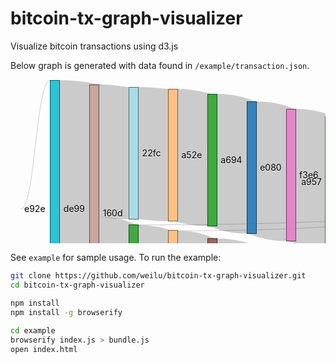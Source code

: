 bitcoin-tx-graph-visualizer
===========================

Visualize bitcoin transactions using d3.js

Below graph is generated with data found in `/example/transaction.json`.

<svg width="960" height="500"><g transform="translate(1,1)"><g><path class="link" d="M77.86666666666667,206.367911975435C101.80000000000001,206.367911975435 101.80000000000001,213.367911975435 125.73333333333333,213.367911975435" style="stroke-width: 412.73582395087px; fill: none; stroke: rgb(0, 0, 0); stroke-opacity: 0.2;"><title>de997c34398f08f95c9f1063fa8b34680f4bd0a90962e979aa810117537b82ae → 160d19df7a82421fab8fd2fb30b4a9f3b22e5ed5f87fdceeb8ee3c83056d368f
584410000</title></path><path class="link" d="M140.73333333333335,112.93654042988742C164.66666666666669,112.93654042988742 164.66666666666669,116.93654042988742 188.6,116.93654042988742" style="stroke-width: 211.873080859775px; fill: none; stroke: rgb(0, 0, 0); stroke-opacity: 0.2;"><title>160d19df7a82421fab8fd2fb30b4a9f3b22e5ed5f87fdceeb8ee3c83056d368f → 22fc1b53c96727aa01a0a914c075cb9b429e0069394c74cc9e4587d66843a6d9
300000000</title></path><path class="link" d="M203.6,116.89769703172978C227.53333333333333,116.89769703172978 227.53333333333333,119.89769703172978 251.46666666666667,119.89769703172978" style="stroke-width: 211.79539406346px; fill: none; stroke: rgb(0, 0, 0); stroke-opacity: 0.2;"><title>22fc1b53c96727aa01a0a914c075cb9b429e0069394c74cc9e4587d66843a6d9 → a52edd337d78a6ac091f3b5b9e4d3242ceab051ea08ccaee27e9044e46248444
299890000</title></path><path class="link" d="M266.4666666666667,119.85885363357215C290.4,119.85885363357215 290.4,127.85885363357215 314.3333333333333,127.85885363357215" style="stroke-width: 211.717707267144px; fill: none; stroke: rgb(0, 0, 0); stroke-opacity: 0.2;"><title>a52edd337d78a6ac091f3b5b9e4d3242ceab051ea08ccaee27e9044e46248444 → a6942c655cc60f0b800bb73c2b8c94589b245d1f0a84068a67e9ffe6b70033f2
299780000</title></path><path class="link" d="M329.3333333333333,127.79476202661208C353.26666666666665,127.79476202661208 353.26666666666665,139.7947620266121 377.2,139.7947620266121" style="stroke-width: 211.589524053224px; fill: none; stroke: rgb(0, 0, 0); stroke-opacity: 0.2;"><title>a6942c655cc60f0b800bb73c2b8c94589b245d1f0a84068a67e9ffe6b70033f2 → e0801fd02eded1fe1def0718e89c905cb92d053f64abb411fcda769b2853fcad
299598500</title></path><path class="link" d="M392.2,139.75997952917095C416.1333333333333,139.75997952917095 416.1333333333333,151.75997952917095 440.06666666666666,151.75997952917095" style="stroke-width: 211.519959058342px; fill: none; stroke: rgb(0, 0, 0); stroke-opacity: 0.2;"><title>e0801fd02eded1fe1def0718e89c905cb92d053f64abb411fcda769b2853fcad → f3e6a5a0793f50a5285c0cf67e6d42fb5e776a54719137d94f77285700150da4
299500000</title></path><path class="link" d="M455.06666666666666,151.5516376663255C479,151.5516376663255 479,163.5516376663255 502.93333333333334,163.5516376663255" style="stroke-width: 211.103275332651px; fill: none; stroke: rgb(0, 0, 0); stroke-opacity: 0.2;"><title>f3e6a5a0793f50a5285c0cf67e6d42fb5e776a54719137d94f77285700150da4 → a957863d19ae058bfc10662b79a1e2964f8170091ee1f3332d93b6af87442dff
298910000</title></path><path class="link" d="M517.9333333333334,163.61873080859775C541.8666666666667,163.61873080859775 541.8666666666667,154.47748208802454 565.8,154.47748208802454" style="stroke-width: 210.954964176049px; fill: none; stroke: rgb(0, 0, 0); stroke-opacity: 0.2;"><title>a957863d19ae058bfc10662b79a1e2964f8170091ee1f3332d93b6af87442dff → e34d9cfe0d16de255ab6f253f7f28954d771d5883c7e8a0ac16af0a280230d68
298700000</title></path><path class="link" d="M580.8,154.43863868986693C604.7333333333333,154.43863868986693 604.7333333333333,146.43863868986693 628.6666666666666,146.43863868986693" style="stroke-width: 210.877277379734px; fill: none; stroke: rgb(0, 0, 0); stroke-opacity: 0.2;"><title>e34d9cfe0d16de255ab6f253f7f28954d771d5883c7e8a0ac16af0a280230d68 → 26def431ee8172950ab5412c74d3880fd286cbbd6b31948d14e7fc0e1fc5a72c
298590000</title></path><path class="link" d="M643.6666666666666,146.4704196519959C667.5999999999999,146.4704196519959 667.5999999999999,135.39979529170932 691.5333333333333,135.39979529170932" style="stroke-width: 210.799590583419px; fill: none; stroke: rgb(0, 0, 0); stroke-opacity: 0.2;"><title>26def431ee8172950ab5412c74d3880fd286cbbd6b31948d14e7fc0e1fc5a72c → 820d38628c9ade143e792e30c946a4249e5688805a02ac7f061fa5517b913c17
298480000</title></path><path class="link" d="M706.5333333333333,135.3256397134084C730.4666666666667,135.3256397134084 730.4666666666667,130.3256397134084 754.4,130.3256397134084" style="stroke-width: 210.651279426817px; fill: none; stroke: rgb(0, 0, 0); stroke-opacity: 0.2;"><title>820d38628c9ade143e792e30c946a4249e5688805a02ac7f061fa5517b913c17 → 09cb27744b776406b6f265358fcd6b8b044f1e1ace648ea3b89df3b7e7fe2121
298270000</title></path><path class="link" d="M769.4,130.18085977482087C793.3333333333333,130.18085977482087 793.3333333333333,122.18085977482087 817.2666666666667,122.18085977482087" style="stroke-width: 210.361719549642px; fill: none; stroke: rgb(0, 0, 0); stroke-opacity: 0.2;"><title>09cb27744b776406b6f265358fcd6b8b044f1e1ace648ea3b89df3b7e7fe2121 → 5758d4038cfe3ec1c6e648ef904f3a00ddd7678a1b9924478c89dfa49d949821
297860000</title></path><path class="link" d="M832.2666666666667,121.96545547594677C856.2,121.96545547594677 856.2,120.96545547594677 880.1333333333333,120.96545547594677" style="stroke-width: 209.930910951894px; fill: none; stroke: rgb(0, 0, 0); stroke-opacity: 0.2;"><title>5758d4038cfe3ec1c6e648ef904f3a00ddd7678a1b9924478c89dfa49d949821 → e1bbb0ae1b9028537b1e9290394c6b89dbf178835a2a9b2777454d11d466c03c
297250000</title></path><path class="link" d="M895.1333333333333,120.67942681678608C919.0666666666666,120.67942681678608 919.0666666666666,108.67942681678608 943,108.67942681678608" style="stroke-width: 209.358853633572px; fill: none; stroke: rgb(0, 0, 0); stroke-opacity: 0.2;"><title>e1bbb0ae1b9028537b1e9290394c6b89dbf178835a2a9b2777454d11d466c03c → 8ac1c666e4308b416261b512703996d693cece2b0be1b82db75cf6299de28949
296440000</title></path><path class="link" d="M140.73333333333335,319.30092118730806C164.66666666666669,319.30092118730806 164.66666666666669,332.04094165813706 188.6,332.04094165813706" style="stroke-width: 200.855680655067px; fill: none; stroke: rgb(0, 0, 0); stroke-opacity: 0.2;"><title>160d19df7a82421fab8fd2fb30b4a9f3b22e5ed5f87fdceeb8ee3c83056d368f → 6260fb7518832a31197282d88958361a7e8b247dcae812fd243cad8a5cd28ef0
284400000</title></path><path class="link" d="M203.6,332.1080348004093C227.53333333333333,332.1080348004093 227.53333333333333,341.2634083930399 251.46666666666667,341.2634083930399" style="stroke-width: 200.707369498465px; fill: none; stroke: rgb(0, 0, 0); stroke-opacity: 0.2;"><title>6260fb7518832a31197282d88958361a7e8b247dcae812fd243cad8a5cd28ef0 → b11b6c500aecead4866998c970d057d8cda31915d86865c9a111b8a9cbd62909
284190000</title></path><path class="link" d="M266.4666666666667,341.3658137154555C290.4,341.3658137154555 290.4,353.5918116683725 314.3333333333333,353.5918116683725" style="stroke-width: 200.488433981576px; fill: none; stroke: rgb(0, 0, 0); stroke-opacity: 0.2;"><title>b11b6c500aecead4866998c970d057d8cda31915d86865c9a111b8a9cbd62909 → 81332dad925ceae3d081382a4bd0d1875e22100a2ff82d33126242b3b4fd20c4
283880000</title></path><path class="link" d="M329.3333333333333,353.44703172978495C353.26666666666665,353.44703172978495 353.26666666666665,361.90056294779936 377.2,361.90056294779936" style="stroke-width: 200.198874104401px; fill: none; stroke: rgb(0, 0, 0); stroke-opacity: 0.2;"><title>81332dad925ceae3d081382a4bd0d1875e22100a2ff82d33126242b3b4fd20c4 → 814c065c96ac80723e915d6156571fbc77f99fd74ae8a2f9e7e2df188d493418
283470000</title></path><path class="link" d="M77.86666666666667,457.86791197543505C101.80000000000001,457.86791197543505 101.80000000000001,457.86791197543505 125.73333333333333,457.86791197543505" style="stroke-width: 70.26417604913px; fill: none; stroke: rgb(0, 0, 0); stroke-opacity: 0.2;"><title>25e26b99418137c37ca797345839eba83add4416f3b35ddbe62fb6a3bb26c918 → 2138c694a1b44b51f8e277dff2a95ae8fed93455c79054d43b59f6f93354181d
99490000</title></path><path class="link" d="M140.73333333333335,424.50143295803485C164.66666666666669,424.50143295803485 164.66666666666669,491.2343909928352 188.6,491.2343909928352" style="stroke-width: 3.53121801432958px; fill: none; stroke: rgb(0, 0, 0); stroke-opacity: 0.2;"><title>2138c694a1b44b51f8e277dff2a95ae8fed93455c79054d43b59f6f93354181d → 194d1b2721f80cd200fa59fc15c1ba1d1aab98e2b14bf27308692798d4a3402a
5000000</title></path><path class="link" d="M203.6,491.16023541453427C227.53333333333333,491.16023541453427 227.53333333333333,465.3085465711361 251.46666666666667,465.3085465711361" style="stroke-width: 3.38290685772774px; fill: none; stroke: rgb(0, 0, 0); stroke-opacity: 0.2;"><title>194d1b2721f80cd200fa59fc15c1ba1d1aab98e2b14bf27308692798d4a3402a → 0e55e552a7a0aa082cef60c5a5ae3e7b712a28a47983130c6e5d950b1c6dc73e
4790000</title></path><path class="link" d="M266.4666666666667,465.1990788126919C290.4,465.1990788126919 290.4,491.41801432958033 314.3333333333333,491.41801432958033" style="stroke-width: 3.1639713408393px; fill: none; stroke: rgb(0, 0, 0); stroke-opacity: 0.2;"><title>0e55e552a7a0aa082cef60c5a5ae3e7b712a28a47983130c6e5d950b1c6dc73e → 265ea2cd9710e4b1599abd7bbfdcf875f5573104f62483b0bb1c7d5ca20fabf1
4480000</title></path><path class="link" d="M329.3333333333333,491.39682702149435C353.26666666666665,491.39682702149435 353.26666666666665,471.4392016376664 377.2,471.4392016376664" style="stroke-width: 3.12159672466735px; fill: none; stroke: rgb(0, 0, 0); stroke-opacity: 0.2;"><title>265ea2cd9710e4b1599abd7bbfdcf875f5573104f62483b0bb1c7d5ca20fabf1 → c00c93028b61218337465b90ffdfc69c739f987539a4ef710c1c12c0962578e1
4420000</title></path><path class="link" d="M392.2,471.2237973387923C416.1333333333333,471.2237973387923 416.1333333333333,434.03851093077225 440.06666666666666,434.03851093077225" style="stroke-width: 2.69078812691914px; fill: none; stroke: rgb(0, 0, 0); stroke-opacity: 0.2;"><title>c00c93028b61218337465b90ffdfc69c739f987539a4ef710c1c12c0962578e1 → f28570d891f195e5ae0831b04957d8d311cd1d5e82011f2b87691c5377ea79db
3810000</title></path><path class="link" d="M455.06666666666666,433.71717009146823C699.0333333333333,433.71717009146823 699.0333333333333,215.08208802456497 943,215.08208802456497" style="stroke-width: 2.04810644831116px; fill: none; stroke: rgb(0, 0, 0); stroke-opacity: 0.2;"><title>f28570d891f195e5ae0831b04957d8d311cd1d5e82011f2b87691c5377ea79db → 8ac1c666e4308b416261b512703996d693cece2b0be1b82db75cf6299de28949
2900000</title></path><path class="link" d="M392.2,261.97768679631525C416.1333333333333,261.97768679631525 416.1333333333333,325.03053543349023 440.06666666666666,325.03053543349023" style="stroke-width: 1px; fill: none; stroke: rgb(0, 0, 0); stroke-opacity: 0.2;"><title>814c065c96ac80723e915d6156571fbc77f99fd74ae8a2f9e7e2df188d493418 → 642193d973bbb28cf47a14639e5336851de30eca67966deea5074d119c0c2851
500000</title></path><path class="link" d="M329.3333333333333,453.68771750255877C384.7,453.68771750255877 384.7,324.7127258122006 440.06666666666666,324.7127258122006" style="stroke-width: 1px; fill: none; stroke: rgb(0, 0, 0); stroke-opacity: 0.2;"><title>81332dad925ceae3d081382a4bd0d1875e22100a2ff82d33126242b3b4fd20c4 → 642193d973bbb28cf47a14639e5336851de30eca67966deea5074d119c0c2851
400000</title></path><path class="link" d="M266.4666666666667,241.01566018423748C604.7333333333333,241.01566018423748 604.7333333333333,213.81791197543498 943,213.81791197543498" style="stroke-width: 1px; fill: none; stroke: rgb(0, 0, 0); stroke-opacity: 0.2;"><title>b11b6c500aecead4866998c970d057d8cda31915d86865c9a111b8a9cbd62909 → 8ac1c666e4308b416261b512703996d693cece2b0be1b82db75cf6299de28949
300000</title></path><path class="link" d="M203.6,231.68372569089038C573.3,231.68372569089038 573.3,213.6413510747185 943,213.6413510747185" style="stroke-width: 1px; fill: none; stroke: rgb(0, 0, 0); stroke-opacity: 0.2;"><title>6260fb7518832a31197282d88958361a7e8b247dcae812fd243cad8a5cd28ef0 → 8ac1c666e4308b416261b512703996d693cece2b0be1b82db75cf6299de28949
200000</title></path><path class="link" d="M517.9333333333334,58.070624360286594C730.4666666666667,58.070624360286594 730.4666666666667,213.50010235414533 943,213.50010235414533" style="stroke-width: 1px; fill: none; stroke: rgb(0, 0, 0); stroke-opacity: 0.2;"><title>a957863d19ae058bfc10662b79a1e2964f8170091ee1f3332d93b6af87442dff → 8ac1c666e4308b416261b512703996d693cece2b0be1b82db75cf6299de28949
200000</title></path><path class="link" d="M455.06666666666666,324.63857023389966C699.0333333333333,324.63857023389966 699.0333333333333,213.99094165813713 943,213.99094165813713" style="stroke-width: 1px; fill: none; stroke: rgb(0, 0, 0); stroke-opacity: 0.2;"><title>642193d973bbb28cf47a14639e5336851de30eca67966deea5074d119c0c2851 → 8ac1c666e4308b416261b512703996d693cece2b0be1b82db75cf6299de28949
190000</title></path><path class="link" d="M643.6666666666666,41.03531218014329C793.3333333333333,41.03531218014329 793.3333333333333,213.39416581371546 943,213.39416581371546" style="stroke-width: 1px; fill: none; stroke: rgb(0, 0, 0); stroke-opacity: 0.2;"><title>26def431ee8172950ab5412c74d3880fd286cbbd6b31948d14e7fc0e1fc5a72c → 8ac1c666e4308b416261b512703996d693cece2b0be1b82db75cf6299de28949
100000</title></path><path class="link" d="M15,206.36791197543505C38.93333333333334,206.36791197543505 38.93333333333334,3.5312180143295803e-7 62.86666666666667,3.5312180143295803e-7" style="stroke-width: 1px; fill: none; stroke: rgb(0, 0, 0); stroke-opacity: 0.2;"><title>e92e5c2f38ac21b87bc43718f93340da4a1bd7aa4ca462dfa813dd4b50390b48 → de997c34398f08f95c9f1063fa8b34680f4bd0a90962e979aa810117537b82ae
1</title></path><path class="link" d="M15,457.86791197543505C38.93333333333334,457.86791197543505 38.93333333333334,422.7358243039918 62.86666666666667,422.7358243039918" style="stroke-width: 1px; fill: none; stroke: rgb(0, 0, 0); stroke-opacity: 0.2;"><title>2116103c80efeadf3a5a7cca36d0920084c4e234d4f3bcb6baa04315238bc2ac → 25e26b99418137c37ca797345839eba83add4416f3b35ddbe62fb6a3bb26c918
1</title></path></g><g><g class="node" transform="translate(440.06666666666666,432.69311686731265)"><rect height="2.69078812691914" width="15" style="fill: rgb(255, 127, 14); stroke: rgb(124, 62, 6); cursor: move; fill-opacity: 0.9; shape-rendering: crispedges;"><title>f28570d891f195e5ae0831b04957d8d311cd1d5e82011f2b87691c5377ea79db
value: -910000
fee: 10000</title></rect><text x="21" y="1.34539406345957" dy=".35em" text-anchor="start" style="pointer-events: none; text-shadow: rgb(255, 255, 255) 0px 1px 0px;">f285</text></g><g class="node" transform="translate(314.3333333333333,489.83602865916066)"><rect height="3.163971340839304" width="15" style="fill: rgb(219, 219, 141); stroke: rgb(107, 107, 69); cursor: move; fill-opacity: 0.9; shape-rendering: crispedges;"><title>265ea2cd9710e4b1599abd7bbfdcf875f5573104f62483b0bb1c7d5ca20fabf1
value: -60000
fee: 10000</title></rect><text x="21" y="1.581985670419652" dy=".35em" text-anchor="start" style="pointer-events: none; text-shadow: rgb(255, 255, 255) 0px 1px 0px;">265e</text></g><g class="node" transform="translate(0,206.36791162231324)"><rect height="7.062436028659161e-7" width="15" style="fill: rgb(255, 127, 14); stroke: rgb(124, 62, 6); cursor: move; fill-opacity: 0.9; shape-rendering: crispedges;"><title>e92e5c2f38ac21b87bc43718f93340da4a1bd7aa4ca462dfa813dd4b50390b48
value: undefined
fee: undefined</title></rect><text x="21" y="3.5312180143295803e-7" dy=".35em" text-anchor="start" style="pointer-events: none; text-shadow: rgb(255, 255, 255) 0px 1px 0px;">e92e</text></g><g class="node" transform="translate(188.6,489.4687819856704)"><rect height="3.53121801432958" width="15" style="fill: rgb(152, 223, 138); stroke: rgb(74, 109, 67); cursor: move; fill-opacity: 0.9; shape-rendering: crispedges;"><title>194d1b2721f80cd200fa59fc15c1ba1d1aab98e2b14bf27308692798d4a3402a
value: -210000
fee: 10000</title></rect><text x="21" y="1.76560900716479" dy=".35em" text-anchor="start" style="pointer-events: none; text-shadow: rgb(255, 255, 255) 0px 1px 0px;">194d</text></g><g class="node" transform="translate(125.73333333333333,422.73582395087004)"><rect height="70.26417604912999" width="15" style="fill: rgb(214, 39, 40); stroke: rgb(104, 19, 19); cursor: move; fill-opacity: 0.9; shape-rendering: crispedges;"><title>2138c694a1b44b51f8e277dff2a95ae8fed93455c79054d43b59f6f93354181d
value: 5000000
fee: 0</title></rect><text x="21" y="35.13208802456499" dy=".35em" text-anchor="start" style="pointer-events: none; text-shadow: rgb(255, 255, 255) 0px 1px 0px;">2138</text></g><g class="node" transform="translate(62.86666666666667,422.73582395087004)"><rect height="70.26417604912999" width="15" style="fill: rgb(255, 152, 150); stroke: rgb(124, 74, 73); cursor: move; fill-opacity: 0.9; shape-rendering: crispedges;"><title>25e26b99418137c37ca797345839eba83add4416f3b35ddbe62fb6a3bb26c918
value: undefined
fee: undefined</title></rect><text x="21" y="35.13208802456499" dy=".35em" text-anchor="start" style="pointer-events: none; text-shadow: rgb(255, 255, 255) 0px 1px 0px;">25e2</text></g><g class="node" transform="translate(0,457.8679116223133)"><rect height="7.062436028659161e-7" width="15" style="fill: rgb(148, 103, 189); stroke: rgb(72, 50, 92); cursor: move; fill-opacity: 0.9; shape-rendering: crispedges;"><title>2116103c80efeadf3a5a7cca36d0920084c4e234d4f3bcb6baa04315238bc2ac
value: undefined
fee: undefined</title></rect><text x="21" y="3.5312180143295803e-7" dy=".35em" text-anchor="start" style="pointer-events: none; text-shadow: rgb(255, 255, 255) 0px 1px 0px;">2116</text></g><g class="node" transform="translate(440.06666666666666,324.5714770916274)"><rect height="0.6356192425793245" width="15" style="fill: rgb(214, 39, 40); stroke: rgb(104, 19, 19); cursor: move; fill-opacity: 0.9; shape-rendering: crispedges;"><title>642193d973bbb28cf47a14639e5336851de30eca67966deea5074d119c0c2851
value: -710000
fee: 10000</title></rect><text x="21" y="0.3178096212896622" dy=".35em" text-anchor="start" style="pointer-events: none; text-shadow: rgb(255, 255, 255) 0px 1px 0px;">6421</text></g><g class="node" transform="translate(62.86666666666667,0)"><rect height="412.73582395087" width="15" style="fill: rgb(23, 190, 207); stroke: rgb(11, 93, 101); cursor: move; fill-opacity: 0.9; shape-rendering: crispedges;"><title>de997c34398f08f95c9f1063fa8b34680f4bd0a90962e979aa810117537b82ae
value: undefined
fee: undefined</title></rect><text x="21" y="206.367911975435" dy=".35em" text-anchor="start" style="pointer-events: none; text-shadow: rgb(255, 255, 255) 0px 1px 0px;">de99</text></g><g class="node" transform="translate(251.46666666666667,463.6170931422722)"><rect height="3.382906857727738" width="15" style="fill: rgb(174, 199, 232); stroke: rgb(85, 97, 113); cursor: move; fill-opacity: 0.9; shape-rendering: crispedges;"><title>0e55e552a7a0aa082cef60c5a5ae3e7b712a28a47983130c6e5d950b1c6dc73e
value: -310000
fee: 10000</title></rect><text x="21" y="1.691453428863869" dy=".35em" text-anchor="start" style="pointer-events: none; text-shadow: rgb(255, 255, 255) 0px 1px 0px;">0e55</text></g><g class="node" transform="translate(377.2,469.8784032753327)"><rect height="3.121596724667349" width="15" style="fill: rgb(197, 176, 213); stroke: rgb(96, 86, 104); cursor: move; fill-opacity: 0.9; shape-rendering: crispedges;"><title>c00c93028b61218337465b90ffdfc69c739f987539a4ef710c1c12c0962578e1
value: -610000
fee: 10000</title></rect><text x="21" y="1.5607983623336745" dy=".35em" text-anchor="start" style="pointer-events: none; text-shadow: rgb(255, 255, 255) 0px 1px 0px;">c00c</text></g><g class="node" transform="translate(188.6,11)"><rect height="211.87308085977483" width="15" style="fill: rgb(158, 218, 229); stroke: rgb(77, 106, 112); cursor: move; fill-opacity: 0.9; shape-rendering: crispedges;"><title>22fc1b53c96727aa01a0a914c075cb9b429e0069394c74cc9e4587d66843a6d9
value: -110000
fee: 10000</title></rect><text x="21" y="105.93654042988742" dy=".35em" text-anchor="start" style="pointer-events: none; text-shadow: rgb(255, 255, 255) 0px 1px 0px;">22fc</text></g><g class="node" transform="translate(628.6666666666666,41)"><rect height="210.87727737973387" width="15" style="fill: rgb(255, 152, 150); stroke: rgb(124, 74, 73); cursor: move; fill-opacity: 0.9; shape-rendering: crispedges;"><title>26def431ee8172950ab5412c74d3880fd286cbbd6b31948d14e7fc0e1fc5a72c
value: -10000
fee: 10000</title></rect><text x="-6" y="105.43863868986693" dy=".35em" text-anchor="end" style="pointer-events: none; text-shadow: rgb(255, 255, 255) 0px 1px 0px;">26de</text></g><g class="node" transform="translate(691.5333333333333,30)"><rect height="210.79959058341862" width="15" style="fill: rgb(199, 199, 199); stroke: rgb(97, 97, 97); cursor: move; fill-opacity: 0.9; shape-rendering: crispedges;"><title>820d38628c9ade143e792e30c946a4249e5688805a02ac7f061fa5517b913c17
value: -210000
fee: 10000</title></rect><text x="-6" y="105.39979529170931" dy=".35em" text-anchor="end" style="pointer-events: none; text-shadow: rgb(255, 255, 255) 0px 1px 0px;">820d</text></g><g class="node" transform="translate(754.4,25)"><rect height="210.65127942681679" width="15" style="fill: rgb(188, 189, 34); stroke: rgb(92, 92, 16); cursor: move; fill-opacity: 0.9; shape-rendering: crispedges;"><title>09cb27744b776406b6f265358fcd6b8b044f1e1ace648ea3b89df3b7e7fe2121
value: -410000
fee: 10000</title></rect><text x="-6" y="105.32563971340839" dy=".35em" text-anchor="end" style="pointer-events: none; text-shadow: rgb(255, 255, 255) 0px 1px 0px;">09cb</text></g><g class="node" transform="translate(817.2666666666667,17)"><rect height="210.36171954964175" width="15" style="fill: rgb(148, 103, 189); stroke: rgb(72, 50, 92); cursor: move; fill-opacity: 0.9; shape-rendering: crispedges;"><title>5758d4038cfe3ec1c6e648ef904f3a00ddd7678a1b9924478c89dfa49d949821
value: -610000
fee: 10000</title></rect><text x="-6" y="105.18085977482087" dy=".35em" text-anchor="end" style="pointer-events: none; text-shadow: rgb(255, 255, 255) 0px 1px 0px;">5758</text></g><g class="node" transform="translate(880.1333333333333,16)"><rect height="209.93091095189354" width="15" style="fill: rgb(174, 199, 232); stroke: rgb(85, 97, 113); cursor: move; fill-opacity: 0.9; shape-rendering: crispedges;"><title>e1bbb0ae1b9028537b1e9290394c6b89dbf178835a2a9b2777454d11d466c03c
value: -810000
fee: 10000</title></rect><text x="-6" y="104.96545547594677" dy=".35em" text-anchor="end" style="pointer-events: none; text-shadow: rgb(255, 255, 255) 0px 1px 0px;">e1bb</text></g><g class="node" transform="translate(251.46666666666667,240.90972364380758)"><rect height="200.7073694984647" width="15" style="fill: rgb(255, 187, 120); stroke: rgb(124, 91, 58); cursor: move; fill-opacity: 0.9; shape-rendering: crispedges;"><title>b11b6c500aecead4866998c970d057d8cda31915d86865c9a111b8a9cbd62909
value: 300000
fee: 10000</title></rect><text x="21" y="100.35368474923234" dy=".35em" text-anchor="start" style="pointer-events: none; text-shadow: rgb(255, 255, 255) 0px 1px 0px;">b11b</text></g><g class="node" transform="translate(314.3333333333333,253.34759467758437)"><rect height="200.48843398157626" width="15" style="fill: rgb(140, 86, 75); stroke: rgb(68, 42, 36); cursor: move; fill-opacity: 0.9; shape-rendering: crispedges;"><title>81332dad925ceae3d081382a4bd0d1875e22100a2ff82d33126242b3b4fd20c4
value: 400000
fee: 10000</title></rect><text x="21" y="100.24421699078813" dy=".35em" text-anchor="start" style="pointer-events: none; text-shadow: rgb(255, 255, 255) 0px 1px 0px;">8133</text></g><g class="node" transform="translate(377.2,261.8011258955988)"><rect height="200.19887410440123" width="15" style="fill: rgb(127, 127, 127); stroke: rgb(62, 62, 62); cursor: move; fill-opacity: 0.9; shape-rendering: crispedges;"><title>814c065c96ac80723e915d6156571fbc77f99fd74ae8a2f9e7e2df188d493418
value: 500000
fee: 10000</title></rect><text x="21" y="100.09943705220061" dy=".35em" text-anchor="start" style="pointer-events: none; text-shadow: rgb(255, 255, 255) 0px 1px 0px;">814c</text></g><g class="node" transform="translate(125.73333333333333,7)"><rect height="412.73582395087" width="15" style="fill: rgb(196, 156, 148); stroke: rgb(96, 76, 72); cursor: move; fill-opacity: 0.9; shape-rendering: crispedges;"><title>160d19df7a82421fab8fd2fb30b4a9f3b22e5ed5f87fdceeb8ee3c83056d368f
value: 300000000
fee: 10000</title></rect><text x="21" y="206.367911975435" dy=".35em" text-anchor="start" style="pointer-events: none; text-shadow: rgb(255, 255, 255) 0px 1px 0px;">160d</text></g><g class="node" transform="translate(188.6,231.6131013306038)"><rect height="200.85568065506652" width="15" style="fill: rgb(44, 160, 44); stroke: rgb(21, 78, 21); cursor: move; fill-opacity: 0.9; shape-rendering: crispedges;"><title>6260fb7518832a31197282d88958361a7e8b247dcae812fd243cad8a5cd28ef0
value: 200000
fee: 10000</title></rect><text x="21" y="100.42784032753326" dy=".35em" text-anchor="start" style="pointer-events: none; text-shadow: rgb(255, 255, 255) 0px 1px 0px;">6260</text></g><g class="node" transform="translate(943,4)"><rect height="212.10614124872058" width="15" style="fill: rgb(31, 119, 180); stroke: rgb(15, 58, 88); cursor: move; fill-opacity: 0.9; shape-rendering: crispedges;"><title>8ac1c666e4308b416261b512703996d693cece2b0be1b82db75cf6299de28949
value: -300330000
fee: 10000</title></rect><text x="-6" y="106.05307062436029" dy=".35em" text-anchor="end" style="pointer-events: none; text-shadow: rgb(255, 255, 255) 0px 1px 0px;">8ac1</text></g><g class="node" transform="translate(251.46666666666667,14)"><rect height="211.79539406345955" width="15" style="fill: rgb(255, 187, 120); stroke: rgb(124, 91, 58); cursor: move; fill-opacity: 0.9; shape-rendering: crispedges;"><title>a52edd337d78a6ac091f3b5b9e4d3242ceab051ea08ccaee27e9044e46248444
value: -110000
fee: 10000</title></rect><text x="21" y="105.89769703172978" dy=".35em" text-anchor="start" style="pointer-events: none; text-shadow: rgb(255, 255, 255) 0px 1px 0px;">a52e</text></g><g class="node" transform="translate(314.3333333333333,22)"><rect height="211.7177072671443" width="15" style="fill: rgb(44, 160, 44); stroke: rgb(21, 78, 21); cursor: move; fill-opacity: 0.9; shape-rendering: crispedges;"><title>a6942c655cc60f0b800bb73c2b8c94589b245d1f0a84068a67e9ffe6b70033f2
value: -181500
fee: 10000</title></rect><text x="21" y="105.85885363357215" dy=".35em" text-anchor="start" style="pointer-events: none; text-shadow: rgb(255, 255, 255) 0px 1px 0px;">a694</text></g><g class="node" transform="translate(377.2,34)"><rect height="211.58952405322415" width="15" style="fill: rgb(31, 119, 180); stroke: rgb(15, 58, 88); cursor: move; fill-opacity: 0.9; shape-rendering: crispedges;"><title>e0801fd02eded1fe1def0718e89c905cb92d053f64abb411fcda769b2853fcad
value: -98500
fee: 10000</title></rect><text x="21" y="105.79476202661208" dy=".35em" text-anchor="start" style="pointer-events: none; text-shadow: rgb(255, 255, 255) 0px 1px 0px;">e080</text></g><g class="node" transform="translate(440.06666666666666,46)"><rect height="211.51995905834187" width="15" style="fill: rgb(227, 119, 194); stroke: rgb(111, 58, 95); cursor: move; fill-opacity: 0.9; shape-rendering: crispedges;"><title>f3e6a5a0793f50a5285c0cf67e6d42fb5e776a54719137d94f77285700150da4
value: -590000
fee: 10000</title></rect><text x="21" y="105.75997952917093" dy=".35em" text-anchor="start" style="pointer-events: none; text-shadow: rgb(255, 255, 255) 0px 1px 0px;">f3e6</text></g><g class="node" transform="translate(502.93333333333334,58)"><rect height="211.10327533265098" width="15" style="fill: rgb(152, 223, 138); stroke: rgb(74, 109, 67); cursor: move; fill-opacity: 0.9; shape-rendering: crispedges;"><title>a957863d19ae058bfc10662b79a1e2964f8170091ee1f3332d93b6af87442dff
value: -10000
fee: 10000</title></rect><text x="-6" y="105.55163766632549" dy=".35em" text-anchor="end" style="pointer-events: none; text-shadow: rgb(255, 255, 255) 0px 1px 0px;">a957</text></g><g class="node" transform="translate(565.8,49)"><rect height="210.95496417604912" width="15" style="fill: rgb(247, 182, 210); stroke: rgb(121, 89, 102); cursor: move; fill-opacity: 0.9; shape-rendering: crispedges;"><title>e34d9cfe0d16de255ab6f253f7f28954d771d5883c7e8a0ac16af0a280230d68
value: -110000
fee: 10000</title></rect><text x="-6" y="105.47748208802456" dy=".35em" text-anchor="end" style="pointer-events: none; text-shadow: rgb(255, 255, 255) 0px 1px 0px;">e34d</text></g></g></g></svg>


See `example` for sample usage. To run the example:

```bash
git clone https://github.com/weilu/bitcoin-tx-graph-visualizer.git
cd bitcoin-tx-graph-visualizer

npm install
npm install -g browserify

cd example
browserify index.js > bundle.js
open index.html
```

